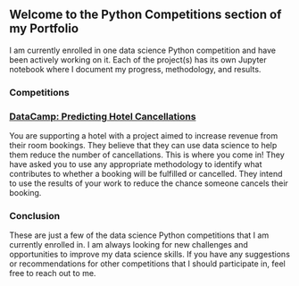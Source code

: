 ## Welcome to the Python Competitions section of my Portfolio
I am currently enrolled in one data science Python competition and have been actively working on it. Each of the project(s) has its own Jupyter notebook where I document my progress, methodology, and results.

### Competitions
### [DataCamp: Predicting Hotel Cancellations](https://app.datacamp.com/learn/competitions/predict-hotel-cancellation)
You are supporting a hotel with a project aimed to increase revenue from their room bookings. They believe that they can use data science to help them reduce the number of cancellations. This is where you come in! They have asked you to use any appropriate methodology to identify what contributes to whether a booking will be fulfilled or cancelled. They intend to use the results of your work to reduce the chance someone cancels their booking.


### Conclusion
These are just a few of the data science Python competitions that I am currently enrolled in. I am always looking for new challenges and opportunities to improve my data science skills. If you have any suggestions or recommendations for other competitions that I should participate in, feel free to reach out to me.
